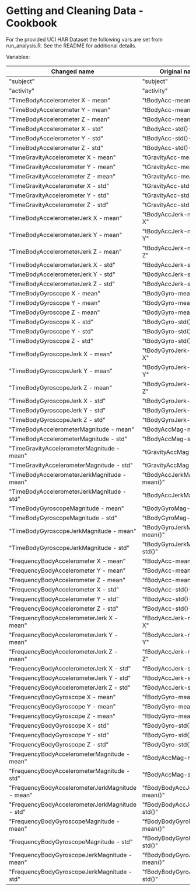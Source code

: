 Getting and Cleaning Data - Cookbook
========================================================

For the provided UCI HAR Dataset the following vars are set from run_analysis.R. See the README for additional details.

Variables:

|Changed name                          |Original name
|--------------------------------------| ----------------------------
|"subject"|"subject"                    
|"activity"|"activity"                   
|"TimeBodyAccelerometer X - mean"|"tBodyAcc-mean()-X"          
|"TimeBodyAccelerometer Y - mean"|"tBodyAcc-mean()-Y"          
|"TimeBodyAccelerometer Z - mean"|"tBodyAcc-mean()-Z"          
|"TimeBodyAccelerometer X - std"|"tBodyAcc-std()-X"           
|"TimeBodyAccelerometer Y - std"|"tBodyAcc-std()-Y"           
|"TimeBodyAccelerometer Z - std"|"tBodyAcc-std()-Z"           
|"TimeGravityAccelerometer X - mean"|"tGravityAcc-mean()-X"       
|"TimeGravityAccelerometer Y - mean"|"tGravityAcc-mean()-Y"       
|"TimeGravityAccelerometer Z - mean"|"tGravityAcc-mean()-Z"       
|"TimeGravityAccelerometer X - std"|"tGravityAcc-std()-X"        
|"TimeGravityAccelerometer Y - std"|"tGravityAcc-std()-Y"        
|"TimeGravityAccelerometer Z - std"|"tGravityAcc-std()-Z"        
|"TimeBodyAccelerometerJerk X - mean"|"tBodyAccJerk-mean()-X"      
|"TimeBodyAccelerometerJerk Y - mean"|"tBodyAccJerk-mean()-Y"      
|"TimeBodyAccelerometerJerk Z - mean"|"tBodyAccJerk-mean()-Z"      
|"TimeBodyAccelerometerJerk X - std"|"tBodyAccJerk-std()-X"       
|"TimeBodyAccelerometerJerk Y - std"|"tBodyAccJerk-std()-Y"       
|"TimeBodyAccelerometerJerk Z - std"|"tBodyAccJerk-std()-Z"       
|"TimeBodyGyroscope X - mean"|"tBodyGyro-mean()-X"         
|"TimeBodyGyroscope Y - mean"|"tBodyGyro-mean()-Y"         
|"TimeBodyGyroscope Z - mean"|"tBodyGyro-mean()-Z"         
|"TimeBodyGyroscope X - std"|"tBodyGyro-std()-X"          
|"TimeBodyGyroscope Y - std"|"tBodyGyro-std()-Y"          
|"TimeBodyGyroscope Z - std"|"tBodyGyro-std()-Z"          
|"TimeBodyGyroscopeJerk X - mean"|"tBodyGyroJerk-mean()-X"     
|"TimeBodyGyroscopeJerk Y - mean"|"tBodyGyroJerk-mean()-Y"     
|"TimeBodyGyroscopeJerk Z - mean"|"tBodyGyroJerk-mean()-Z"     
|"TimeBodyGyroscopeJerk X - std"|"tBodyGyroJerk-std()-X"      
|"TimeBodyGyroscopeJerk Y - std"|"tBodyGyroJerk-std()-Y"      
|"TimeBodyGyroscopeJerk Z - std"|"tBodyGyroJerk-std()-Z"      
|"TimeBodyAccelerometerMagnitude - mean"|"tBodyAccMag-mean()"         
|"TimeBodyAccelerometerMagnitude - std"|"tBodyAccMag-std()"          
|"TimeGravityAccelerometerMagnitude - mean"|"tGravityAccMag-mean()"      
|"TimeGravityAccelerometerMagnitude - std"|"tGravityAccMag-std()"       
|"TimeBodyAccelerometerJerkMagnitude - mean"|"tBodyAccJerkMag-mean()"     
|"TimeBodyAccelerometerJerkMagnitude - std"|"tBodyAccJerkMag-std()"      
|"TimeBodyGyroscopeMagnitude - mean"|"tBodyGyroMag-mean()"        
|"TimeBodyGyroscopeMagnitude - std"|"tBodyGyroMag-std()"         
|"TimeBodyGyroscopeJerkMagnitude - mean"|"tBodyGyroJerkMag-mean()"    
|"TimeBodyGyroscopeJerkMagnitude - std"|"tBodyGyroJerkMag-std()"     
|"FrequencyBodyAccelerometer X - mean"|"fBodyAcc-mean()-X"          
|"FrequencyBodyAccelerometer Y - mean"|"fBodyAcc-mean()-Y"          
|"FrequencyBodyAccelerometer Z - mean"|"fBodyAcc-mean()-Z"          
|"FrequencyBodyAccelerometer X - std"|"fBodyAcc-std()-X"           
|"FrequencyBodyAccelerometer Y - std"|"fBodyAcc-std()-Y"           
|"FrequencyBodyAccelerometer Z - std"|"fBodyAcc-std()-Z"           
|"FrequencyBodyAccelerometerJerk X - mean"|"fBodyAccJerk-mean()-X"      
|"FrequencyBodyAccelerometerJerk Y - mean"|"fBodyAccJerk-mean()-Y"      
|"FrequencyBodyAccelerometerJerk Z - mean"|"fBodyAccJerk-mean()-Z"      
|"FrequencyBodyAccelerometerJerk X - std"|"fBodyAccJerk-std()-X"       
|"FrequencyBodyAccelerometerJerk Y - std"|"fBodyAccJerk-std()-Y"       
|"FrequencyBodyAccelerometerJerk Z - std"|"fBodyAccJerk-std()-Z"       
|"FrequencyBodyGyroscope X - mean"|"fBodyGyro-mean()-X"         
|"FrequencyBodyGyroscope Y - mean"|"fBodyGyro-mean()-Y"         
|"FrequencyBodyGyroscope Z - mean"|"fBodyGyro-mean()-Z"         
|"FrequencyBodyGyroscope X - std"|"fBodyGyro-std()-X"          
|"FrequencyBodyGyroscope Y - std"|"fBodyGyro-std()-Y"          
|"FrequencyBodyGyroscope Z - std"|"fBodyGyro-std()-Z"          
|"FrequencyBodyAccelerometerMagnitude - mean"|"fBodyAccMag-mean()"         
|"FrequencyBodyAccelerometerMagnitude - std"|"fBodyAccMag-std()"          
|"FrequencyBodyAccelerometerJerkMagnitude - mean"|"fBodyBodyAccJerkMag-mean()" 
|"FrequencyBodyAccelerometerJerkMagnitude - std"|"fBodyBodyAccJerkMag-std()"  
|"FrequencyBodyGyroscopeMagnitude - mean"|"fBodyBodyGyroMag-mean()"    
|"FrequencyBodyGyroscopeMagnitude - std"|"fBodyBodyGyroMag-std()"     
|"FrequencyBodyGyroscopeJerkMagnitude - mean"|"fBodyBodyGyroJerkMag-mean()"
|"FrequencyBodyGyroscopeJerkMagnitude - std"|"fBodyBodyGyroJerkMag-std()" 
